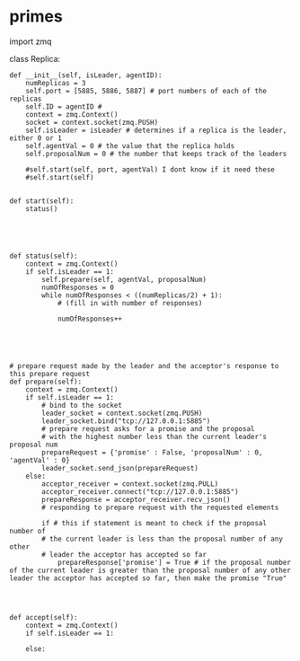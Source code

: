 # primes
import zmq

class Replica: 
	

	
	def __init__(self, isLeader, agentID): 
		numReplicas = 3
		self.port = [5885, 5886, 5887] # port numbers of each of the replicas
		self.ID = agentID # 
		context = zmq.Context()
		socket = context.socket(zmq.PUSH)
		self.isLeader = isLeader # determines if a replica is the leader, either 0 or 1
		self.agentVal = 0 # the value that the replica holds 
		self.proposalNum = 0 # the number that keeps track of the leaders

		#self.start(self, port, agentVal) I dont know if it need these
		#self.start(self)


	def start(self):
		status()

		



	def status(self):
		context = zmq.Context()
		if self.isLeader == 1:
			self.prepare(self, agentVal, proposalNum)
			numOfResponses = 0
			while numOfResponses < ((numReplicas/2) + 1):
				# (fill in with number of responses)

				numOfResponses++

	
		


	# prepare request made by the leader and the acceptor's response to this prepare request
	def prepare(self):
		context = zmq.Context()
		if self.isLeader == 1:
			# bind to the socket
			leader_socket = context.socket(zmq.PUSH)
			leader_socket.bind("tcp://127.0.0.1:5885")
			# prepare request asks for a promise and the proposal 
			# with the highest number less than the current leader's proposal num
			prepareRequest = {'promise' : False, 'proposalNum' : 0, 'agentVal' : 0} 
			leader_socket.send_json(prepareRequest)
		else:
			acceptor_receiver = context.socket(zmq.PULL)
			acceptor_receiver.connect("tcp://127.0.0.1:5885")
			prepareResponse = acceptor_receiver.recv_json()
			# responding to prepare request with the requested elements
			
			if # this if statement is meant to check if the proposal number of 
			# the current leader is less than the proposal number of any other 
			# leader the acceptor has accepted so far
				prepareResponse['promise'] = True # if the proposal number of the current leader is greater than the proposal number of any other leader the acceptor has accepted so far, then make the promise "True"




	def accept(self):
		context = zmq.Context()
		if self.isLeader == 1:

		else:
			







